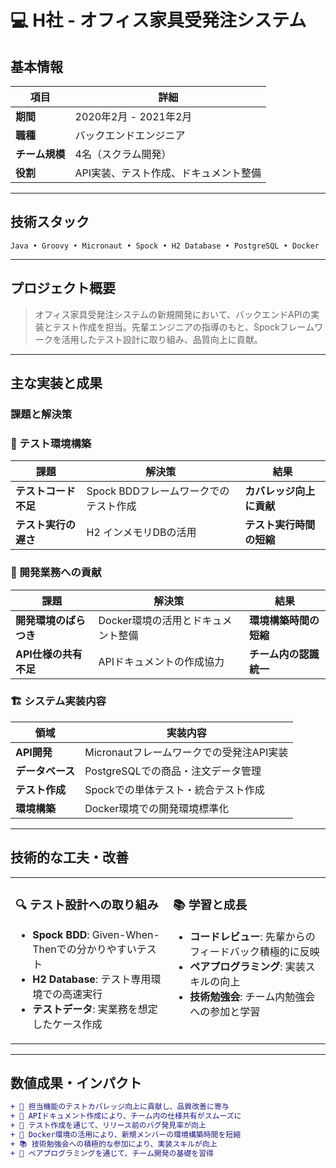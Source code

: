 # 💻 H社 - オフィス家具受発注システム

## 基本情報

| 項目 | 詳細 |
|------|------|
| **期間** | 2020年2月 - 2021年2月 |
| **職種** | バックエンドエンジニア |
| **チーム規模** | 4名（スクラム開発） |
| **役割** | API実装、テスト作成、ドキュメント整備 |

---

## 技術スタック

```
Java • Groovy • Micronaut • Spock • H2 Database • PostgreSQL • Docker
```

---

## プロジェクト概要

> オフィス家具受発注システムの新規開発において、バックエンドAPIの実装とテスト作成を担当。先輩エンジニアの指導のもと、Spockフレームワークを活用したテスト設計に取り組み、品質向上に貢献。

---

## 主な実装と成果

### 課題と解決策

### 🧪 テスト環境構築

| 課題 | 解決策 | 結果 |
|------|--------|------|
| **テストコード不足** | Spock BDDフレームワークでのテスト作成 | **カバレッジ向上に貢献** |
| **テスト実行の遅さ** | H2 インメモリDBの活用 | **テスト実行時間の短縮** |

### 🚀 開発業務への貢献

| 課題 | 解決策 | 結果 |
|------|--------|------|
| **開発環境のばらつき** | Docker環境の活用とドキュメント整備 | **環境構築時間の短縮** |
| **API仕様の共有不足** | APIドキュメントの作成協力 | **チーム内の認識統一** |

### 🏗️ システム実装内容

| 領域 | 実装内容 |
|------|----------|
| **API開発** | Micronautフレームワークでの受発注API実装 |
| **データベース** | PostgreSQLでの商品・注文データ管理 |
| **テスト作成** | Spockでの単体テスト・統合テスト作成 |
| **環境構築** | Docker環境での開発環境標準化 |

---

## 技術的な工夫・改善

<table>
<tr>
<td valign="top" width="50%">

### 🔍 テスト設計への取り組み
- **Spock BDD**: Given-When-Thenでの分かりやすいテスト
- **H2 Database**: テスト専用環境での高速実行
- **テストデータ**: 実業務を想定したケース作成

</td>
<td valign="top" width="50%">

### 📚 学習と成長
- **コードレビュー**: 先輩からのフィードバック積極的に反映
- **ペアプログラミング**: 実装スキルの向上
- **技術勉強会**: チーム内勉強会への参加と学習

</td>
</tr>
</table>

---

## 数値成果・インパクト

```diff
+ 🧪 担当機能のテストカバレッジ向上に貢献し、品質改善に寄与
+ 📝 APIドキュメント作成により、チーム内の仕様共有がスムーズに
+ 🐛 テスト作成を通じて、リリース前のバグ発見率が向上
+ 🏃 Docker環境の活用により、新規メンバーの環境構築時間を短縮
+ 📚 技術勉強会への積極的な参加により、実装スキルが向上
+ 🤝 ペアプログラミングを通じて、チーム開発の基礎を習得
```